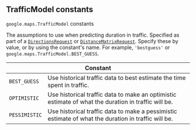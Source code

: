 <h2 id="TrafficModel"> TrafficModel constants </h2><p>
<code><span itemprop="path">google.maps</span>.<span itemprop="name">TrafficModel</span></code>
constants
</p><p>The assumptions to use when predicting duration in traffic. Specified as part of a <code><a href="https://github.com/amenadiel/google-maps-documentation/blob/master/docs/DirectionsRequest.md">DirectionsRequest</a></code> or <code><a href="https://github.com/amenadiel/google-maps-documentation/blob/master/docs/DistanceMatrixRequest.md">DistanceMatrixRequest</a></code>. Specify these by value, or by using the constant's name. For example, <code>'bestguess'</code> or <code>google.maps.TrafficModel.BEST_GUESS</code>.</p><div class="devsite-table-wrapper"><table class="constants responsive" summary="TrafficModel constants">
<thead>
<tr><th colspan="2">Constant</th>
</tr></thead>
<tbody>
<tr>
<td><code><span>BEST_GUESS</span></code></td>
<td>Use historical traffic data to best estimate the time spent in traffic.</td>
</tr>
<tr>
<td><code><span>OPTIMISTIC</span></code></td>
<td>Use historical traffic data to make an optimistic estimate of what the duration in traffic will be.</td>
</tr>
<tr>
<td><code><span>PESSIMISTIC</span></code></td>
<td>Use historical traffic data to make a pessimistic estimate of what the duration in traffic will be.</td>
</tr>
</tbody>
</table></div>